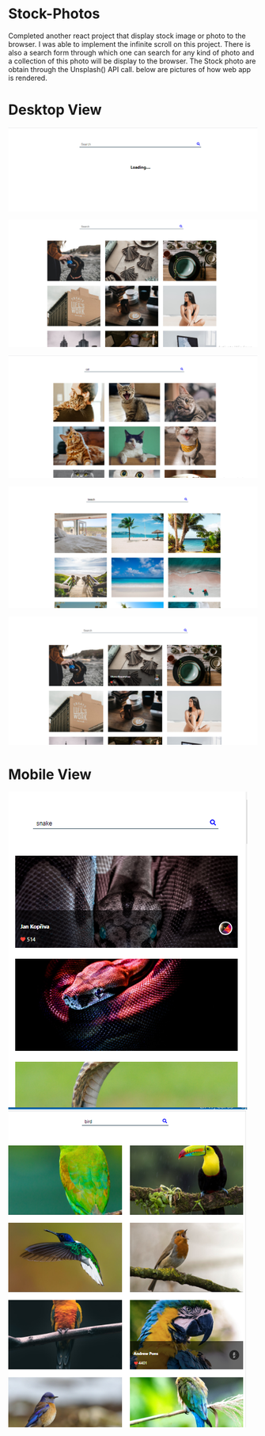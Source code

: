 # Stock-Photos

Completed another react project that display stock image or photo to 
the browser. I was able to implement the infinite scroll on this project.
There is also a search form through which one can search for any kind of photo 
and a collection of this photo will be display to the browser. The Stock photo are obtain
through the Unsplash() API call. below are pictures of how web app is rendered. 


# Desktop View 

![First Image](./public/images/0.png)


![Second Image](./public/images/1.png)

![Third Image](./public/images/2.png)


![Fourth Image](./public/images/3.png)


![Fifth Image](./public/images/4.png)


# Mobile View 

![mobile 1 Image](./public/images/mobile1.png)      ![mobile Image](./public/images/mobile2.png)
